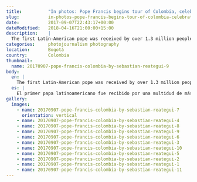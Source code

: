 ```yaml
---
title:          "In photos: Pope Francis begins tour of Colombia, celebrates peace agreement"
slug:           in-photos-pope-francis-begins-tour-of-colombia-celebrates-peace-agreement
date:           2017-09-07T22:43:17+00:00
dateModified:   2018-04-16T21:00:00+15:00
description:    |
  The first Latin-American pope was received by over 1.3 million people in Bogotá, Colombia's capital, marking the first of a five-day visit to the nation.
categories:     photojournalism photography
location:       Bogotá
country:        Colombia
thumbnail:
  name: 20170907-pope-francis-colombia-by-sebastian-reategui-9
body:
  en: |
    The first Latin-American pope was received by over 1.3 million people in Bogotá, Colombia's capital, marking the first of a five-day visit to the nation. Pope Francis spoke in the morning at the central square Plaza de Bolivar in a speech urging young people to be fearless, and calling for peace and reconciliation toward the end of a 50-year violent, internal conflict. The trip, which will include stops in Colombia's other largest cities Medellín and Cartagena as well as Villavicencio, was a promise from the Pontiff that he would fulfil once the government reached a formal peace agreement with rebels. As a country which identifies as 79 per cent Catholic, the celebrations of the Pope's arrival were anticipated for months, with closures and cancellations of study and work commitments across the city on the day to give residents the opportunity to participate.
  es: |
    El primer papa latinoamericano fue recibido por una multidud de más de 1.3 millones de personas en la ciudad de Bogotá, Colombia, durante el primer día de una visita de 5 en el país latinoamericano. Por la mañana Papa Francisco pronunció un discurso en la céntrica Plaza de Bolívar en el cual le pidió a los jóvenes de la nación que no les temiera la realización de paz, y que el país se una para que pueda lograr la reconciliación tras 50 años del conflicto violento internal. La visita oficial, con escalas en las ciudades colombianas de Medellín, Cartagena y Villavicencio, era un prometo del Papa que planeó cumplir si llegara el gobierno colombiano a un acuerdo con el grupo guerrillero las FARC. Como país con 79 por ciento de su población que se identifica como católica, las celebraciones de la llegada del Papa habían sido anticipadas ansiosamente, con varios empleadores y instituciones educativos a través de la ciudad aplazando a sus horarios para darle a los ciudadanos la oportunidad de participar.
gallery:
  images:
    - name: 20170907-pope-francis-colombia-by-sebastian-reategui-7
      orientation: vertical
    - name: 20170907-pope-francis-colombia-by-sebastian-reategui-4
    - name: 20170907-pope-francis-colombia-by-sebastian-reategui-8
    - name: 20170907-pope-francis-colombia-by-sebastian-reategui-9
    - name: 20170907-pope-francis-colombia-by-sebastian-reategui-6
    - name: 20170907-pope-francis-colombia-by-sebastian-reategui-3
    - name: 20170907-pope-francis-colombia-by-sebastian-reategui-10
    - name: 20170907-pope-francis-colombia-by-sebastian-reategui-5
    - name: 20170907-pope-francis-colombia-by-sebastian-reategui-2
    - name: 20170907-pope-francis-colombia-by-sebastian-reategui-1
    - name: 20170907-pope-francis-colombia-by-sebastian-reategui-11
---
```

